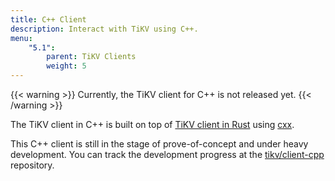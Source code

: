 ```yaml
---
title: C++ Client
description: Interact with TiKV using C++.
menu:
    "5.1":
        parent: TiKV Clients
        weight: 5
---
```


{{< warning >}}
Currently, the TiKV client for C++ is not released yet.
{{< /warning >}}

The TiKV client in C++ is built on top of [TiKV client in Rust](https://github.com/tikv/client-rust) using [cxx](https://github.com/dtolnay/cxx).

This C++ client is still in the stage of prove-of-concept and under heavy development. You can track the development progress at the [tikv/client-cpp](https://github.com/tikv/client-cpp/) repository.

